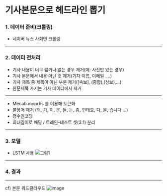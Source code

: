 # 기사본문으로 헤드라인 뽑기
### 1. 데이터 준비(크롤링)
* 네이버 뉴스 사회면 크롤링
- - -
### 2. 데이터 전처리
- 기사 내용이 너무 짧거나 없는 경우 제거(예: 사진만 있는 경우)
- 기사 본문에서 내용 아닌 것 제거(기자 이름, 이메일 ....)
- 기사 제목 중 제목이 아닌 부분 제거([속보], (종합),(상보),…)
- 한문제목 가지는 기사 데이터에서 제거
---
- Mecab.moprhs 를 이용해  토큰화
- 불용어 제거 (의, 가, 이, 은, 들, 는, 좀, 인데요, 다, 을, 습니다 …)
- 정수인코딩
- 최대길이로 패딩 / 트레인-테스트 셋(3:1) 분리
- - -
### 3. 모델
- LSTM 사용
![그림1](https://user-images.githubusercontent.com/66463059/102042876-4c957d00-3e16-11eb-999f-10ab11bde2db.png)

- - -
### 4. 결과


---
cf) 본문 워드클라우드
![image](https://user-images.githubusercontent.com/66463059/102045967-a0579480-3e1d-11eb-86e0-23113a25e5a5.png)
